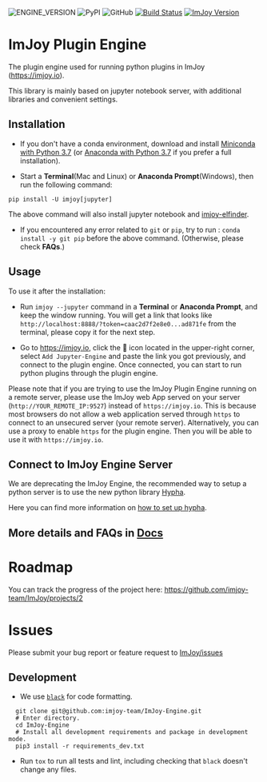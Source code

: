 ![ENGINE_VERSION](https://img.shields.io/badge/dynamic/json.svg?color=success&label=imjoy%20engine&prefix=v&query=version&url=https%3A%2F%2Fraw.githubusercontent.com%imjoy-team%2FImJoy-Engine%2Fmaster%2Fimjoy%2FVERSION) ![PyPI](https://img.shields.io/pypi/v/imjoy.svg?style=popout) ![GitHub](https://img.shields.io/github/license/imjoy-team/ImJoy-Engine.svg) [![Build Status](https://travis-ci.com/imjoy-team/ImJoy-Engine.svg?branch=master)](https://travis-ci.com/imjoy-team/ImJoy-Engine) [![ImJoy Version](https://img.shields.io/badge/dynamic/json.svg?color=success&label=imjoy&prefix=v&query=version&url=https://raw.githubusercontent.com/imjoy-team/ImJoy/master/web/package.json)](https://imjoy.io/#/app)
# ImJoy Plugin Engine
The plugin engine used for running python plugins in ImJoy (https://imjoy.io).

This library is mainly based on jupyter notebook server, with additional libraries and convenient settings.

## Installation
* If you don't have a conda environment, download and install [Miniconda with Python 3.7](https://conda.io/miniconda.html) (or [Anaconda with Python 3.7](https://www.anaconda.com/download/) if you prefer a full installation).

* Start a **Terminal**(Mac and Linux) or **Anaconda Prompt**(Windows), then run the following command:

```
pip install -U imjoy[jupyter]
```

The above command will also install jupyter notebook and [imjoy-elfinder](https://github.com/imjoy-team/imjoy-elfinder).

* If you encountered any error related to `git` or `pip`, try to run : `conda install -y git pip` before the above command. (Otherwise, please check **FAQs**.)

## Usage

To use it after the installation:
* Run `imjoy --jupyter` command in a **Terminal** or **Anaconda Prompt**, and keep the window running. You will get a link that looks like `http://localhost:8888/?token=caac2d7f2e8e0...ad871fe` from the terminal, please copy it for the next step.

* Go to https://imjoy.io, click the 🚀 icon located in the upper-right corner, select `Add Jupyter-Engine` and paste the link you got previously, and connect to the plugin engine. Once connected, you can start to run python plugins through the plugin engine.


Please note that if you are trying to use the ImJoy Plugin Engine running on a remote server, please use the ImJoy web App served on your server (`http://YOUR_REMOTE_IP:9527`) instead of `https://imjoy.io`. This is because most browsers do not allow a web application served through `https` to connect to an unsecured server (your remote server). Alternatively, you can use a proxy to enable `https` for the plugin engine. Then you will be able to use it with `https://imjoy.io`.

## Connect to ImJoy Engine Server

We are deprecating the ImJoy Engine, the recommended way to setup a python server is to use the new python library [Hypha](https://pypi.org/project/hypha/).

Here you can find more information on [how to set up hypha](https://gist.github.com/oeway/a3396c7fc94c274a66b27152b84e9391).

## More details and FAQs in [Docs](https://imjoy.io/docs/#/user_manual)

# Roadmap
You can track the progress of the project here: https://github.com/imjoy-team/ImJoy/projects/2

# Issues

Please submit your bug report or feature request to [ImJoy/issues ](https://github.com/imjoy-team/ImJoy/issues)

## Development

- We use [`black`](https://github.com/ambv/black) for code formatting.

```
  git clone git@github.com:imjoy-team/ImJoy-Engine.git
  # Enter directory.
  cd ImJoy-Engine
  # Install all development requirements and package in development mode.
  pip3 install -r requirements_dev.txt
```

- Run `tox` to run all tests and lint, including checking that `black` doesn't change any files.

